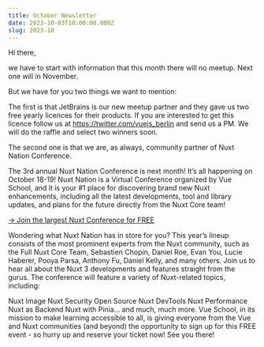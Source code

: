 ```yaml
---
title: October Newsletter
date: 2023-10-03T10:00:00.000Z
slug: 2023-10
---
```


 Hi there,

we have to start with information that this month there will no meetup. Next one will in November.

But we have for you two things we want to mention:

The first is that JetBrains is our new meetup partner and they gave us two free yearly licences for their products. If you are interested to get this licence follow us at https://twitter.com/vuejs_berlin and send us a PM. We will do the raffle and select two winners soon.

The second one is that we are, as always, community partner of Nuxt Nation Conference.

The 3rd annual Nuxt Nation Conference is next month! It&rsquo;s all happening on October 18-19!
Nuxt Nation is a Virtual Conference organized by Vue School, and it is your #1 place for discovering brand new Nuxt enhancements, including all the latest developments, tool and library updates, and plans for the future directly from the Nuxt Core team!

[&rarr; Join the largest Nuxt Conference for FREE](https://nuxtnation.com/?utm_source=VuejsBerlin&utm_medium=newsletter&utm_campaign=community)

Wondering what Nuxt Nation has in store for you?
This year&rsquo;s lineup consists of the most prominent experts from the Nuxt community, such as the Full Nuxt Core Team, Sebastien Chopin, Daniel Roe, Evan You, Lucie Haberer, Pooya Parsa, Anthony Fu, Daniel Kelly, and many others. Join us to hear all about the Nuxt 3 developments and features straight from the gurus.
The conference will feature a variety of Nuxt-related topics, including:

Nuxt Image Nuxt Security Open Source Nuxt DevTools Nuxt Performance Nuxt as Backend Nuxt with Pinia&hellip; and much, much more.
Vue School, in its mission to make learning accessible to all, is giving everyone from the Vue and Nuxt communities (and beyond) the opportunity to sign up for this FREE event - so hurry up and reserve your ticket now!
See you there! 

